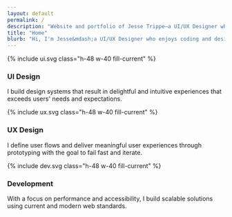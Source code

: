 ```yaml
---
layout: default
permalink: /
description: "Website and portfolio of Jesse Trippe—a UI/UX Designer who enjoys coding and designing for the web."
title: "Home"
blurb: "Hi, I'm Jesse&mdash;a UI/UX Designer who enjoys coding and designing for the web."
---
```


<section class="py-32 grid md:grid-cols-3 gap-10 xl:gap-x-24">
  <div>
    <div class="mb-6 h-48 w-40">
      {% include ui.svg class="h-48 w-40 fill-current" %}
    </div>
    <h3 class="font-bold mb-6 text-xl uppercase tracking-wider">UI Design</h3>
    <p>I build design systems that result in delightful and intuitive experiences that exceeds users' needs and expectations.</p>
  </div>
  <div>
    <div class="mb-6">
      {% include ux.svg class="h-48 w-40 fill-current" %}
    </div>
    <h3 class="font-bold mb-6 text-xl uppercase tracking-wider">UX Design</h3>
    <p>I define user flows and deliver meaningful user experiences through prototyping with the goal to fail fast and iterate.</p>
  </div>
  <div>
    <div class="mb-6">
      {% include dev.svg class="h-48 w-40 fill-current" %}
    </div>
    <h3 class="font-bold mb-6 text-xl uppercase tracking-wider">Development</h3>
    <p>With a focus on performance and accessibility, I build scalable solutions using current and modern web standards.</p>
  </div>
</section>